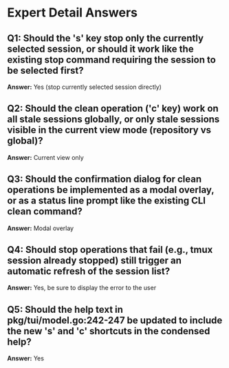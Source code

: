 # Expert Detail Answers

## Q1: Should the 's' key stop only the currently selected session, or should it work like the existing stop command requiring the session to be selected first?
**Answer:** Yes (stop currently selected session directly)

## Q2: Should the clean operation ('c' key) work on all stale sessions globally, or only stale sessions visible in the current view mode (repository vs global)?
**Answer:** Current view only

## Q3: Should the confirmation dialog for clean operations be implemented as a modal overlay, or as a status line prompt like the existing CLI clean command?
**Answer:** Modal overlay

## Q4: Should stop operations that fail (e.g., tmux session already stopped) still trigger an automatic refresh of the session list?
**Answer:** Yes, be sure to display the error to the user

## Q5: Should the help text in pkg/tui/model.go:242-247 be updated to include the new 's' and 'c' shortcuts in the condensed help?
**Answer:** Yes